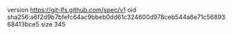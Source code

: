 version https://git-lfs.github.com/spec/v1
oid sha256:a6f2d9b7bfefc64ac9bbeb0dd61c324600d978ceb544a6e71c5689368413bce5
size 345
